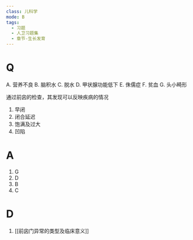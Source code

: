 ```yaml
---
class: 儿科学
mode: B
tags:
  - 习题
  - 人卫习题集
  - 章节-生长发育
---
```


# Q
A. 营养不良 
B. 脑积水 
C. 脱水
D. 甲状腺功能低下 
E. 侏儒症 
F. 贫血
G. 头小畸形

通过前囟的检查，其发现可以反映疾病的情况
1. 早闭
2. 闭合延迟
3. 饱满及过大
4. 凹陷

# A
1. G
2. D
3. B
4. C

# D
1. [[前囟门异常的类型及临床意义]]